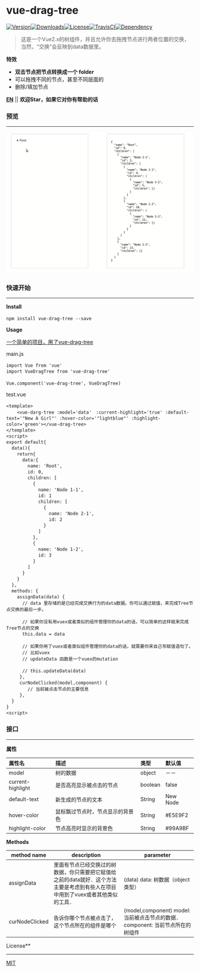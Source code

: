 # vue-drag-tree

[![Version](http://img.shields.io/npm/v/vue-drag-tree.svg)](https://www.npmjs.com/package/vue-drag-tree)[![Downloads](http://img.shields.io/npm/dm/vue-drag-tree.svg)](https://www.npmjs.com/package/vue-drag-tree)[![License](https://img.shields.io/npm/l/vue-drag-tree.svg?style=flat)](https://opensource.org/licenses/MIT)[![TravisCI](https://travis-ci.org/XadillaX/vue-drag-tree.svg)](https://travis-ci.org/XadillaX/vue-drag-tree)[![Dependency](https://david-dm.org/XadillaX/vue-drag-tree.svg)](https://david-dm.org/XadillaX/vue-drag-tree)

> 这是一个Vue2.x的树组件，并且允许你去拖拽节点进行两者位置的交换，当然，“交换”会反映到data数据里。

**特效**

- **双击节点把节点转换成一个 folder**
- 可以拖拽不同的节点，甚至不同层面的
- 删除/填加节点

**[EN](README.md)** || **欢迎Star，如果它对你有帮助的话**

### 预览

------

![demo](static/vue-drag-tree2.gif)

### 快速开始

------

**Install**

`npm install vue-drag-tree --save`

**Usage**

[一个简单的项目，用了vue-drag-tree](https://github.com/shuiRong/vue-drag-tree-demo)

main.js

```vue
import Vue from 'vue'
import VueDragTree from 'vue-drag-tree'

Vue.component('vue-drag-tree', VueDragTree)
```

test.vue

```vue
<template>
	<vue-darg-tree :model='data'　:current-highlight='true' :default-text='"New A Girl"' :hover-color='"lightblue"' :highlight-color='green'></vue-drag-tree>
</template>
<script>
export default{
  data(){
    return{
      data:{
        name: 'Root',
        id: 0,
        children: [
          {
            name: 'Node 1-1',
            id: 1
            children: [
              {
                name: 'Node 2-1',
                id: 2
              }
            ]
          },
          {
            name: 'Node 1-2',
            id: 3
          }
        ]
      }
    }
  },
  methods: {
    assignData(data) {
      // data 里存储的是已经完成交换行为的data数据。你可以通过赋值，来完成Tree节点交换的最后一步。
      
      // 如果你没有用vuex或者类似的组件管理你的data的话，可以简单的这样赋来完成Tree节点的交换
      this.data = data

      // 如果你用了vuex或者类似组件管理你的data的话，就需要你来自己写赋值语句了。
      // 比如vuex
      // updateData 函数是一个vuex的mutation

      // this.updateData(data)
     },
     curNodeClicked(model,component) {
        // 当前被点击节点的主要信息
     },
  }
}
<script>
```

### 接口

---

**属性**

| 属性名               | 描述               | 类型      | 默认值      |
| :---------------- | :--------------- | :------ | :------- |
| model             | 树的数据             | object  | －－       |
| current-highlight | 是否高亮显示被点击的节点     | boolean | false    |
| default-text      | 新生成的节点的文本        | String  | New Node |
| hover-color       | 鼠标飘过节点时，节点显示的背景色 | String  | \#E5E9F2 |
| highlight-color   | 节点高亮时显示的背景色      | String  | \#99A9BF |



**Methods**

| method name    | description                              | parameter                                |
| -------------- | ---------------------------------------- | ---------------------------------------- |
| assignData     | 里面有节点已经交换过的树数据，你只需要把它赋值给之前的data就好．这个方法主要是考虑到有些人在项目中用到了vuex或者其他类似的工具． | (data)  data: 树数据（object类型）              |
| curNodeClicked | 告诉你哪个节点被点击了，这个节点所在的组件是哪个                 | (model,component) model: 当前被点击节点的数据． component: 当前节点所在的树组件 |



License**

------

[MIT](LICENSE)
